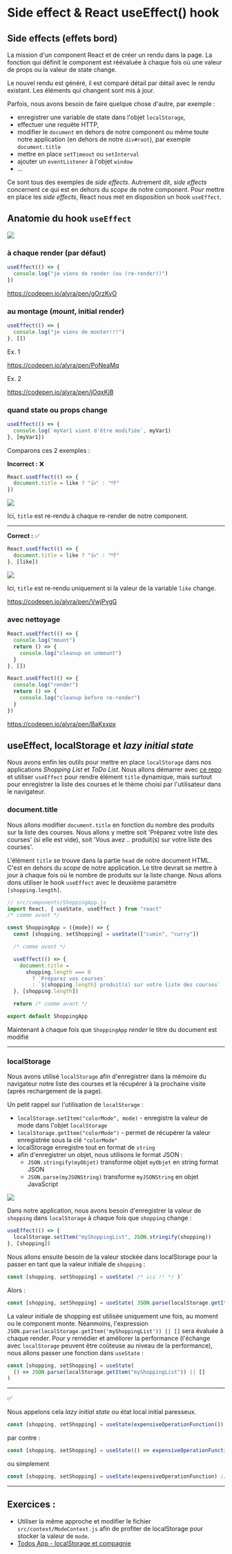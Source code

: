 # Side effect & React useEffect() hook

## Side effects (effets bord)

La mission d'un component React et de créer un rendu dans la page. La fonction qui définit le component est réévaluée à chaque fois où une valeur de props ou la valeur de state change.

Le nouvel rendu est généré, il est comparé détail par détail avec le rendu existant. Les éléments qui changent sont mis à jour.

Parfois, nous avons besoin de faire quelque chose d'autre, par exemple :

- enregistrer une variable de state dans l'objet `localStorage`,
- effectuer une requête HTTP,
- modifier le `document` en dehors de notre component ou même toute notre application (en dehors de notre `div#root`), par exemple `document.title`
- mettre en place `setTimeout` ou `setInterval`
- ajouter un `eventListener` à l'objet `window`
- ...

Ce sont tous des exemples de _side effects_. Autrement dit, _side effects_ concernent ce qui est en dehors du _scope_ de notre component. Pour mettre en place les _side effects_, React nous met en disposition un hook `useEffect`.

## Anatomie du hook `useEffect`

![](https://assets.codepen.io/4515922/useEffectAnatomy.png)

### à chaque render (par défaut)

```javascript
useEffect(() => {
  console.log("je viens de render (ou (re-render))")
})
```

https://codepen.io/alyra/pen/gOrzKyO

### au montage (_mount_, initial render)

```javascript
useEffect(() => {
  console.log("je viens de monter!!!")
}, [])
```

Ex. 1

https://codepen.io/alyra/pen/PoNeaMq

Ex. 2

https://codepen.io/alyra/pen/jOqxKjB

### quand state ou props change

```javascript
useEffect(() => {
  console.log(`myVar1 vient d'être modifiée`, myVar1)
}, [myVar1])
```

Comparons ces 2 exemples :

**Incorrect :** ❌

```javascript
React.useEffect(() => {
  document.title = like ? "👍" : "👎"
})
```

![](https://wptemplates.pehaa.com/assets/alyra/title-ue.gif)

Ici, `title` est re-rendu à chaque re-render de notre component.

---

**Correct :** ✅

```javascript
React.useEffect(() => {
  document.title = like ? "👍" : "👎"
}, [like])
```

![](https://wptemplates.pehaa.com/assets/alyra/title-ue-ok2.gif)

Ici, `title` est re-rendu uniquement si la valeur de la variable `like` change.

https://codepen.io/alyra/pen/VwjPvgG

### avec nettoyage

```javascript
React.useEffect(() => {
  console.log("mount")
  return () => {
    console.log("cleanup on unmount")
  }
}, [])
```

```javascript
React.useEffect(() => {
  console.log("render")
  return () => {
    console.log("cleanup before re-render")
  }
})
```

https://codepen.io/alyra/pen/BaKxxpx

## useEffect, localStorage et _lazy initial state_

Nous avons enfin les outils pour mettre en place `localStorage` dans nos applications _Shopping List_ et _ToDo List._
Nous allons démarrer avec [ce repo](https://github.com/pehaa/alyra-shopping-list-useeffect) et utiliser `useEffect` pour rendre élément `title` dynamique, mais surtout pour enregistrer la liste des courses et le thème choisi par l'utilisateur dans le navigateur.

### document.title

Nous allons modifier `document.title` en fonction du nombre des produits sur la liste des courses.
Nous allons y mettre soit 'Préparez votre liste des courses' (si elle est vide), soit 'Vous avez .. produit(s) sur votre liste des courses'.

L'élément `title` se trouve dans la partie `head` de notre document HTML. C'est en dehors du _scope_ de notre application. Le titre devrait se mettre à jour à chaque fois où le nombre de produits sur la liste change. Nous allons dons utiliser le hook `useEffect` avec le deuxième paramètre `[shopping.length]`.

```javascript
// src/components/ShoppingApp.js
import React, { useState, useEffect } from "react"
/* comme avant */

const ShoppingApp = ({mode}) => {
  const [shopping, setShopping] = useState(["cumin", "curry"])

  /* comme avant */

  useEffect(() => {
    document.title =
      shopping.length === 0
        ? `Préparez vos courses`
        : `${shopping.length} produit(s) sur votre liste des courses`
  }, [shopping.length])

  return /* comme avant */

export default ShoppingApp
```

Maintenant à chaque fois que `ShoppingApp` _render_ le titre du document est modifié

---

### localStorage

Nous avons utilisé `localStorage` afin d'enregistrer dans la mémoire du navigateur notre liste des courses et la récupérer à la prochaine visite (après rechargement de la page).

Un petit rappel sur l'utilisation de `localStorage` :

- `localStorage.setItem("colorMode", mode)` - enregistre la valeur de mode dans l'objet `localStorage`
- `localStorage.getItem("colorMode")` - permet de récupérer la valeur enregistrée sous la clé `"colorMode"`
- localStorage enregistre tout en format de `string`
- afin d'enregistrer un objet, nous utilisons le format JSON :
  - `JSON.stringify(myObjet)` transforme objet `myObjet` en string format JSON
  - `JSON.parse(myJSONString)` transforme `myJSONString` en objet JavaScript

![](https://wptemplates.pehaa.com/assets/alyra/localStorage.png)

Dans notre application, nous avons besoin d'enregistrer la valeur de `shopping` dans `localStorage` à chaque fois que `shopping` change :

```javascript
useEffect(() => {
  localStorage.setItem("myShoppingList", JSON.stringify(shopping))
}, [shopping])
```

Nous allons ensuite besoin de la valeur stockée dans localStorage pour la passer en tant que la valeur initiale de `shopping` :

```javascript
const [shopping, setShopping] = useState( /* ici !! */ )`
```

Alors :

```javascript
const [shopping, setShopping] = useState( JSON.parse(localStorage.getItem('myShoppingList')) || [] )`
```

La valeur initiale de shopping est utilisée uniquement une fois, au moment ou le component monte. Néanmoins, l'expression `JSON.parse(localStorage.getItem('myShoppingList')) || []` sera évaluée à chaque render. Pour y remédier et améliorer la performance (l'échange avec `localStorage` peuvent être coûteuse au niveau de la performance), nous allons passer une fonction dans `useState` :

```javascript
const [shopping, setShopping] = useState(
  () => JSON.parse(localStorage.getItem("myShoppingList")) || []
)
```

---

✅

Nous appelons cela _lazy initial state_ ou état local initial paresseux.

```javascript
const [shopping, setShopping] = useState(expensiveOperationFunction()) // pas bien 👎
```

par contre :

```javascript
const [shopping, setShopping] = useState(() => expensiveOperationFunction()) //  bien 👍
```

ou simplement

```javascript
const [shopping, setShopping] = useState(expensiveOperationFunction) //  bien 👍
```

---

## Exercices :

- Utiliser la même approche et modifier le fichier `src/context/ModeContext.js` afin de profiter de localStorage pour stocker la valeur de `mode`.
- [Todos App - localStorage et compagnie](https://github.com/pehaa/alyra-todos-localstorage)
